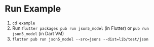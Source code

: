 # Run Example

1. `cd example`
2. Run `flutter packages pub run json5_model` (in Flutter) or  `pub run json5_model`  (in Dart VM)
3. `flutter pub run json5_model --src=jsons --dist=lib/test/json`
